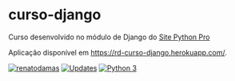 # curso-django
Curso desenvolvido no módulo de Django do [Site Python Pro](https://www.python.pro.br)

Aplicação disponível em https://rd-curso-django.herokuapp.com/.

[![renatodamas](https://circleci.com/gh/renatodamas/curso-django.svg?style=shield)](https://circleci.com/gh/renatodamas/curso-django)
[![Updates](https://pyup.io/repos/github/renatodamas/curso-django/shield.svg)](https://pyup.io/repos/github/renatodamas/curso-django/)
[![Python 3](https://pyup.io/repos/github/renatodamas/curso-django/python-3-shield.svg)](https://pyup.io/repos/github/renatodamas/curso-django/)